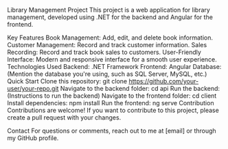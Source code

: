 Library Management Project
This project is a web application for library management, developed using .NET for the backend and Angular for the frontend.

Key Features
Book Management: Add, edit, and delete book information.
Customer Management: Record and track customer information.
Sales Recording: Record and track book sales to customers.
User-Friendly Interface: Modern and responsive interface for a smooth user experience.
Technologies Used
Backend: .NET Framework
Frontend: Angular
Database: (Mention the database you're using, such as SQL Server, MySQL, etc.)
Quick Start
Clone this repository: git clone https://github.com/your-user/your-repo.git
Navigate to the backend folder: cd api
Run the backend: (Instructions to run the backend)
Navigate to the frontend folder: cd client
Install dependencies: npm install
Run the frontend: ng serve
Contribution
Contributions are welcome! If you want to contribute to this project, please create a pull request with your changes.

Contact
For questions or comments, reach out to me at [email] or through my GitHub profile.
